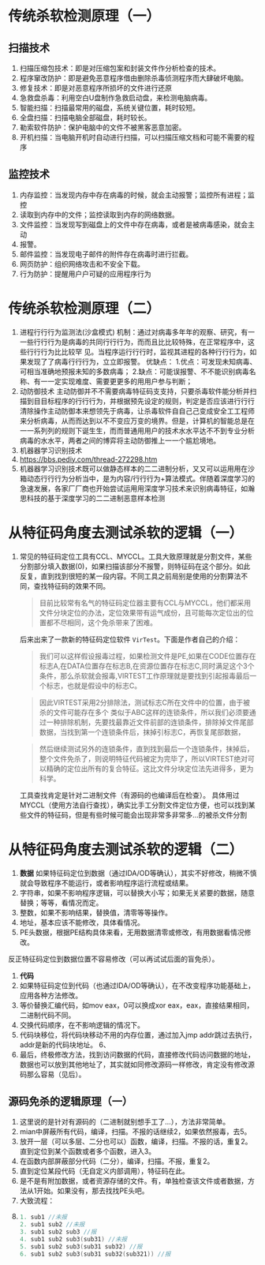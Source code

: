 # 传统杀软检测原理（一）

## **扫描技术**

1. 扫描压缩包技术：即是对压缩包案和封装文件作分析检查的技术。
2. 程序窜改防护：即是避免恶意程序借由删除杀毒侦测程序而大肆破坏电脑。
3. 修复技术：即是对恶意程序所损坏的文件进⾏还原
4. 急救盘杀毒：利用空白U盘制作急救启动盘，来检测电脑病毒。
5. 智能扫描：扫描最常用的磁盘，系统关键位置，耗时较短。
6. 全盘扫描：扫描电脑全部磁盘，耗时较长。
7. 勒索软件防护：保护电脑中的文件不被⿊客恶意加密。
8. 开机扫描：当电脑开机时自动进行扫描，可以扫描压缩文档和可能不需要的程序

## **监控技术**

1. 内存监控：当发现内存中存在病毒的时候，就会主动报警；监控所有进程；监控
2. 读取到内存中的⽂件；监控读取到内存的⽹络数据。
3. 文件监控：当发现写到磁盘上的⽂件中存在病毒，或者是被病毒感染，就会主动
4. 报警。
5. 邮件监控：当发现电⼦邮件的附件存在病毒时进⾏拦截。
6. 网页防护：组织网络攻击和不安全下载。
7. 行为防护：提醒用户户可疑的应用程序行为

# 传统杀软检测原理（二）

1. 进程行行行为监测法(沙盒模式)
   机制：通过对病毒多年年的观察、研究，有一一些行行行为是病毒的共同行行行为，而而且比比较特殊，在正常程序中，这些行行行为比比较罕 见。当程序运行行行时，监视其进程的各种行行行为，如果发现了了病毒行行行为，立立即报警。
   优缺点：
   1.优点：可发现未知病毒、可相当准确地预报未知的多数病毒；
   2.缺点：可能误报警、不不能识别病毒名称、有一一定实现难度、需要更更多的用用户参与判断；
2. 动防御技术
   主动防御并不不需要病毒特征码支支持，只要杀毒软件能分析并扫描到目目标程序的行行行为，并根据预先设定的规则，判定是否应该进行行行清除操作主动防御本来想领先于病毒，让杀毒软件自自己己变成安全工工程师来分析病毒，从而而达到以不不变应万变的境界。但是，计算机的智能总是在一一系列列的规则下诞生生，而而普通用用户的技术水水平达不不到专业分析病毒的水水平，两者之间的博弈将主动防御推上一一个尴尬境地。
3. 机器器学习识别技术
4. https://bbs.pediy.com/thread-272298.htm
5. 机器器学习识别技术既可以做静态样本的二二进制分析，又又可以运用用在沙箱动态行行行为分析当中，是为内容/行行行为+算法模式。伴随着深度学习的急速发展，各家厂厂商也开始尝试运用用深度学习技术来识别病毒特征，如瀚思科技的基于深度学习的二二进制恶意样本检测

# 从特征码角度去测试杀软的逻辑（一）

1. 常见的特征码定位工具有CCL、MYCCL。工具大致原理就是分割文件，某些分割部分填入数据(0)，如果扫描该部分不报警，则特征码在这个部分。如此反复，直到找到很短的某一段内容。不同工具之前局别是使用的分割算法不同，查找特征码的效果不同。

   > 目前比较常有名气的特征码定位器主要有CCL与MYCCL，他们都采用文件分块定位的办法，定位效果带有运气成份，且可能每次定位出的位置都不尽相同，这个免杀带来了困难。
   >

   后来出来了一款新的特征码定位软件 `VirTest`。下面是作者自己的介绍：

   > 我们可以这样假设报毒过程，如果检测文件是PE,如果在CODE位置存在 标志A,在DATA位置存在标志B,在资源位置存在标志C,同时满足这个3个条件，那么杀软就会报毒,VIRTEST工作原理就是要找到引起报毒最后一个标志，也就是假设中的标志C。
   >

   > 因此VIRTEST采用2分排除法，测试标志C所在文件中的位置，由于被杀的文件可能存在多个 类似于ABC这样的连锁条件，所以我们必须要通过一种排除机制，先要找最靠近文件前部的连锁条件，排除掉文件尾部数据，当找到第一个连锁条件后，抹掉引标志C，再恢复尾部数据，
   >

   > 然后继续测试另外的连锁条件，直到找到最后一个连锁条件，抹掉后，整个文件免杀了，则说明特征代码被定为完毕了，所以VIRTEST绝对可以精确的定位出所有的复合特征。这比文件分块定位法先进得多，更为科学。
   >

   工具查找肯定是针对二进制文件（有源码的也编译后在检查）。
   具体用过MYCCL（使用方法自行查找），确实比手工分割文件定位方便，也可以找到某些文件的特征码，但是有些时候可能会出现非常多非常多…的被杀文件分割

# 从特征码角度去测试杀软的逻辑（二）

1.  **数据**
   如果特征码定位到数据（通过IDA/OD等确认），其实不好修改，稍微不慎就会导致程序不能运行，或者影响程序运行流程或结果。
2. 字符串，如果不影响程序逻辑，可以替换大小写；如果无关紧要的数据，随意替换；等等，看情况而定。
3. 整数，如果不影响结果，替换值，清零等等操作。
4. 地址，基本应该不能修改，具体看情况。
5. PE头数据，根据PE结构具体来看，无用数据清零或修改，有用数据看情况修改。

反正特征码定位到数据位置不容易修改（可以再试试后面的盲免杀）。

1. **代码**
2. 如果特征码定位到代码（也通过IDA/OD等确认），在不改变程序功能基础上，应用各种方法修改。
3. 等价替换汇编代码，如mov eax，0可以换成xor eax，eax，直接结果相同，二进制代码不同。
4. 交换代码顺序，在不影响逻辑的情况下。
5. 代码块移位，将代码块移动不用的内存位置，通过加入jmp addr跳过去执行，addr是新的代码块地址。
6、
7. 最后，终极修改方法，找到访问数据的代码，直接修改代码访问数据的地址，数据也可以放到其他地址了，其实就如同修改源码一样修改，肯定没有修改源码那么容易（见后）。

## 源码免杀的逻辑原理（一）

1. 这里说的是针对有源码的（二进制就别想手工了…），方法非常简单。
2. mian中屏蔽所有代码，编译，扫描。不报的话继续2，如果依然报毒，去5。
3. 放开一层（可以多层、二分也可以）函数，编译，扫描。不报的话，重复2。直到定位到某个函数或者多个函数，进入3。
4. 在函数内部屏蔽部分代码（二分），编译，扫描。不报，重复2。
5. 直到定位某段代码（无自定义内部调用），特征码在此。
6. 是不是有附加数据，或者资源存储的文件。有，单独检查该文件或者数据，方法从1开始。如果没有，那去找找PE头吧。
7. 大致流程：
8. ```cpp
   1. sub1 //未报
   2. sub1 sub2 //未报
   3. sub1 sub2 sub3 //报
   4. sub1 sub2 sub3(sub31) //未报
   5. sub1 sub2 sub3(sub31 sub32) //报
   6. sub1 sub2 sub3(sub31 sub32(sub321)) //报
   ```
   ![]()![]()
